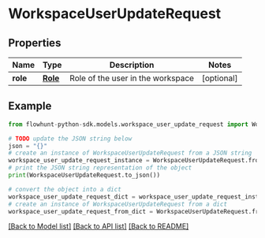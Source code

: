 # WorkspaceUserUpdateRequest


## Properties

Name | Type | Description | Notes
------------ | ------------- | ------------- | -------------
**role** | [**Role**](Role.md) | Role of the user in the workspace | [optional] 

## Example

```python
from flowhunt-python-sdk.models.workspace_user_update_request import WorkspaceUserUpdateRequest

# TODO update the JSON string below
json = "{}"
# create an instance of WorkspaceUserUpdateRequest from a JSON string
workspace_user_update_request_instance = WorkspaceUserUpdateRequest.from_json(json)
# print the JSON string representation of the object
print(WorkspaceUserUpdateRequest.to_json())

# convert the object into a dict
workspace_user_update_request_dict = workspace_user_update_request_instance.to_dict()
# create an instance of WorkspaceUserUpdateRequest from a dict
workspace_user_update_request_from_dict = WorkspaceUserUpdateRequest.from_dict(workspace_user_update_request_dict)
```
[[Back to Model list]](../README.md#documentation-for-models) [[Back to API list]](../README.md#documentation-for-api-endpoints) [[Back to README]](../README.md)


